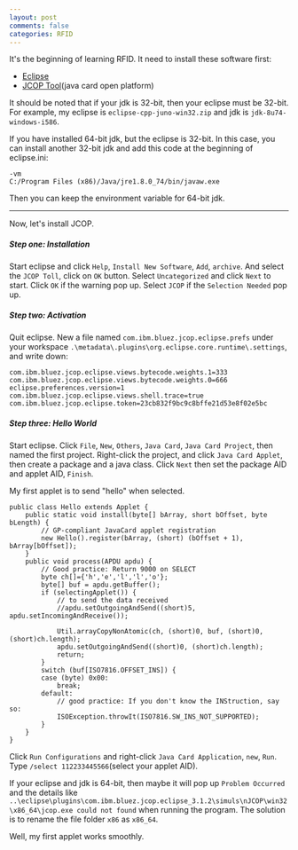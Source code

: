 ```yaml
---
layout: post
comments: false
categories: RFID
---
```


It's the beginning of learning RFID. It need to install these software first:

* [Eclipse](http://www.eclipse.org/downloads/packages/release/Juno/SR2)
* [JCOP Tool](http://download.csdn.net/download/cctv5080/4684165)(java card open platform)

It should be noted that if your jdk is 32-bit, then your eclipse must be 32-bit. For example, my eclipse is `eclipse-cpp-juno-win32.zip` and jdk is `jdk-8u74-windows-i586`.

If you have installed 64-bit jdk, but the eclipse is 32-bit. In this case, you can install another 32-bit jdk and add this code at the beginning of eclipse.ini:

```
-vm
C:/Program Files (x86)/Java/jre1.8.0_74/bin/javaw.exe
```

Then you can keep the environment variable for 64-bit jdk.

***
Now, let's install JCOP.

##### Step one: Installation

Start eclipse and click `Help`, `Install New Software`, `Add`, `archive`. And select the `JCOP Toll`, click on `OK` button.
Select `Uncategorized` and click `Next` to start.
Click `OK` if the warning pop up. Select `JCOP` if the `Selection Needed` pop up.

##### Step two: Activation

Quit eclipse. New a file named `com.ibm.bluez.jcop.eclipse.prefs` under your workspace `.\metadata\.plugins\org.eclipse.core.runtime\.settings`, and write down:

```
com.ibm.bluez.jcop.eclipse.views.bytecode.weights.1=333
com.ibm.bluez.jcop.eclipse.views.bytecode.weights.0=666
eclipse.preferences.version=1
com.ibm.bluez.jcop.eclipse.views.shell.trace=true
com.ibm.bluez.jcop.eclipse.token=23cb832f9bc9c8bffe21d53e8f02e5bc
```

##### Step three: Hello World

Start eclipse. Click `File`, `New`, `Others`, `Java Card`, `Java Card Project`, then named the first project.
Right-click the project, and click `Java Card Applet`, then create a package and a java class. Click `Next` then set the package AID and applet AID, `Finish`.

My first applet is to send "hello" when selected.

```
public class Hello extends Applet {
	public static void install(byte[] bArray, short bOffset, byte bLength) {
		// GP-compliant JavaCard applet registration
		new Hello().register(bArray, (short) (bOffset + 1), bArray[bOffset]);
	}
	public void process(APDU apdu) {
		// Good practice: Return 9000 on SELECT
		byte ch[]={'h','e','l','l','o'};
		byte[] buf = apdu.getBuffer();
		if (selectingApplet()) {
        	// to send the data received
			//apdu.setOutgoingAndSend((short)5, apdu.setIncomingAndReceive());

			Util.arrayCopyNonAtomic(ch, (short)0, buf, (short)0, (short)ch.length);
			apdu.setOutgoingAndSend((short)0, (short)ch.length);
			return;
		}
		switch (buf[ISO7816.OFFSET_INS]) {
		case (byte) 0x00:
			break;
		default:
			// good practice: If you don't know the INStruction, say so:
			ISOException.throwIt(ISO7816.SW_INS_NOT_SUPPORTED);
		}
	}
}
```

Click `Run Configurations` and right-click `Java Card Application`, `new`, `Run`. Type `/select 112233445566`(select your applet AID).

If your eclipse and jdk is 64-bit, then maybe it will pop up `Problem Occurred` and the details like `..\eclipse\plugins\com.ibm.bluez.jcop.eclipse_3.1.2\simuls\nJCOP\win32\x86_64\jcop.exe could not found` when running the program. The solution is to rename the file folder `x86` as `x86_64`.

Well, my first applet works smoothly.
